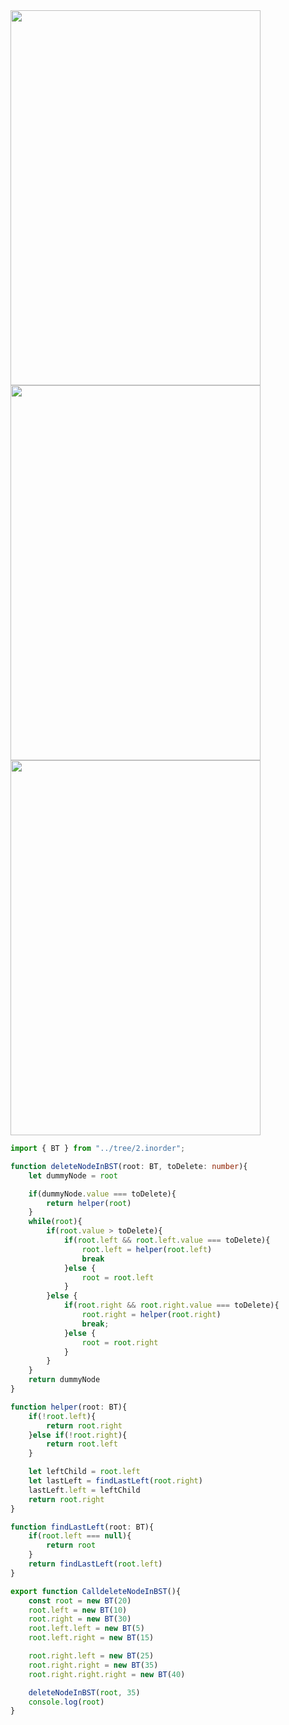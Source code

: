 <img width=400 height=600 src="https://github.com/user-attachments/assets/300bf2e6-87ad-4ab1-bef5-b036e9ab0c4f">

<img width=400 height=600 src="https://github.com/user-attachments/assets/b6adcc16-2b2b-4548-876a-58bb4ceb0573">

<img width=400 height=600 src="https://github.com/user-attachments/assets/8a5748d6-73fe-45b3-90fe-8310a09ea318">



```ts
import { BT } from "../tree/2.inorder";

function deleteNodeInBST(root: BT, toDelete: number){
    let dummyNode = root

    if(dummyNode.value === toDelete){
        return helper(root)
    }
    while(root){
        if(root.value > toDelete){
            if(root.left && root.left.value === toDelete){
                root.left = helper(root.left)
                break
            }else {
                root = root.left
            }
        }else {
            if(root.right && root.right.value === toDelete){
                root.right = helper(root.right)
                break;
            }else {
                root = root.right
            }
        }
    }
    return dummyNode
}

function helper(root: BT){
    if(!root.left){
        return root.right
    }else if(!root.right){
        return root.left
    }

    let leftChild = root.left
    let lastLeft = findLastLeft(root.right)
    lastLeft.left = leftChild
    return root.right
}

function findLastLeft(root: BT){
    if(root.left === null){
        return root
    }
    return findLastLeft(root.left)
}

export function CalldeleteNodeInBST(){
    const root = new BT(20)
    root.left = new BT(10)
    root.right = new BT(30)
    root.left.left = new BT(5)
    root.left.right = new BT(15)

    root.right.left = new BT(25)
    root.right.right = new BT(35)
    root.right.right.right = new BT(40)

    deleteNodeInBST(root, 35)
    console.log(root)
}
```
